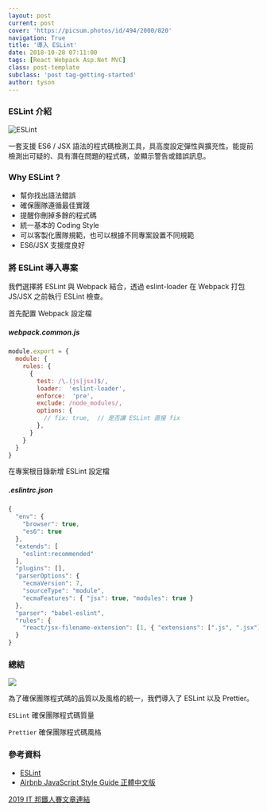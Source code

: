 ```yaml
---
layout: post
current: post
cover: 'https://picsum.photos/id/494/2000/820'
navigation: True
title: '導入 ESLint'
date: 2018-10-28 07:11:00
tags: [React Webpack Asp.Net MVC]
class: post-template
subclass: 'post tag-getting-started'
author: tyson
---
```


### ESLint 介紹

![ESLint](https://i.imgur.com/sZ0k7bL.png)

一套支援 ES6 / JSX 語法的程式碼檢測工具，具高度設定彈性與擴充性。能提前檢測出可疑的、具有潛在問題的程式碼，並顯示警告或錯誤訊息。

### Why ESLint ?

-   幫你找出語法錯誤
-   確保團隊遵循最佳實踐
-   提醒你刪掉多餘的程式碼
-   統一基本的 Coding Style
-   可以客製化團隊規範，也可以根據不同專案設置不同規範
-   ES6/JSX 支援度良好

### 將 ESLint 導入專案

我們選擇將 ESLint 與 Webpack 結合，透過 eslint-loader 在 Webpack 打包 JS/JSX 之前執行 ESLint 檢查。

首先配置 Webpack 設定檔

##### webpack.common.js

```javascript
module.export = {
  module: {
    rules: {
      {
        test: /\.(js|jsx)$/,
        loader:  'eslint-loader',
        enforce:  'pre',
        exclude: /node_modules/,
        options: {
          // fix: true,  // 是否讓 ESLint 直接 fix
        },
      }
    }
  }
}
```

在專案根目錄新增 ESLint 設定檔

##### .eslintrc.json

```javascript
{
  "env": {
    "browser": true,
    "es6": true
  },
  "extends": [
    "eslint:recommended"
  ],
  "plugins": [],
  "parserOptions": {
    "ecmaVersion": 7,
    "sourceType": "module",
    "ecmaFeatures": { "jsx": true, "modules": true }
  },
  "parser": "babel-eslint",
  "rules": {
    "react/jsx-filename-extension": [1, { "extensions": [".js", ".jsx"] }]
  }
}
```

### 總結

![](https://i.imgur.com/dqbfdmx.png)

為了確保團隊程式碼的品質以及風格的統一，我們導入了 ESLint 以及 Prettier。

`ESLint` 確保團隊程式碼質量

`Prettier` 確保團隊程式碼風格

### 參考資料

-   [ESLint](https://eslint.org/)
-   [Airbnb JavaScript Style Guide 正體中文版](https://github.com/jigsawye/javascript)

[2019 IT 邦鐵人賽文章連結](https://ithelp.ithome.com.tw/articles/10199438)
